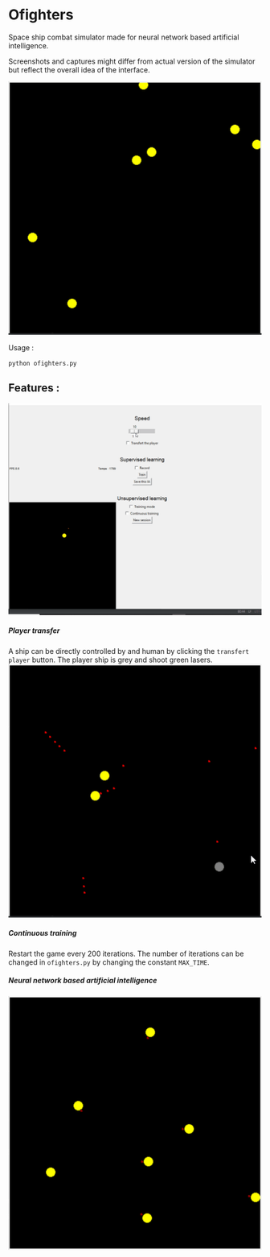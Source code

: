 # Ofighters

Space ship combat simulator made for neural network based artificial intelligence.

Screenshots and captures might differ from actual version of the simulator but reflect the overall idea of the interface.

![random_bot_fight](images/random_bot_fight.gif)


Usage :
```
python ofighters.py
```

## Features :
![menu_demo](images/menu_demo.gif)

##### Player transfer
A ship can be directly controlled by and human by clicking the ```transfert player``` button. The player ship is grey and shoot green lasers.
![random_bot_fight_player](images/random_bot_fight_player.gif)

##### Continuous training
Restart the game every 200 iterations.
The number of iterations can be changed in ```ofighters.py``` by changing the constant ```MAX_TIME```.

##### Neural network based artificial intelligence

![simple_untrained_network](images/simple_untrained_network.gif)




